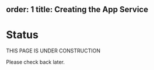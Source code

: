 order: 1
title: Creating the App Service
---
# Status
THIS PAGE IS UNDER CONSTRUCTION

Please check back later.
